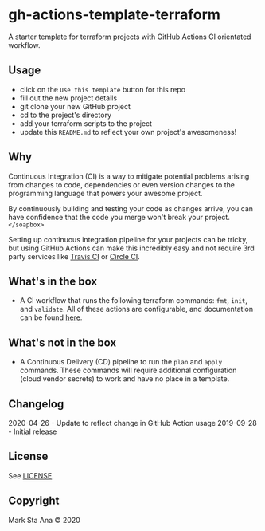# gh-actions-template-terraform

A starter template for terraform projects with GitHub Actions CI orientated workflow.

## Usage

- click on the `Use this template` button for this repo
- fill out the new project details
- git clone your new GitHub project
- cd to the project's directory
- add your terraform scripts to the project
- update this `README.md` to reflect your own project's awesomeness!

## Why

Continuous Integration (CI) is a way to mitigate potential problems arising from changes to code, dependencies or even version changes to the programming language that powers your awesome project. 

By continuously building and testing your code as changes arrive, you can have confidence that the code you merge won't break your project.`</soapbox>`

Setting up continuous integration pipeline for your projects can be tricky, but using GitHub Actions can make this incredibly easy and not require 3rd party services like [Travis CI][link_travis] or [Circle CI][link_circleci].

## What's in the box

- A CI workflow that runs the following terraform commands: `fmt`, `init`, and `validate`. All of these actions are configurable, and documentation can be found [here][tfactions_docs].

## What's not in the box

- A Continuous Delivery (CD) pipeline to run the `plan` and `apply` commands. These commands will require additional configuration (cloud vendor secrets) to work and have no place in a template.

## Changelog

2020-04-26 - Update to reflect change in GitHub Action usage
2019-09-28 - Initial release

## License

See [LICENSE](LICENSE).

## Copyright

Mark Sta Ana &copy; 2020

<!-- linkies -->

[link_travis]: https://travis-ci.org
[link_circleci]: https://circleci.com
[tfactions_docs]: https://www.terraform.io/docs/github-actions/getting-started/index.html